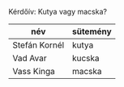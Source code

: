 Kérdőív: Kutya vagy macska?

| név              |        sütemény  |
|------------------|------------------|
| Stefán Kornél    |   kutya          |
| Vad Avar         |   kucska         |
| Vass Kinga       |   macska         |
